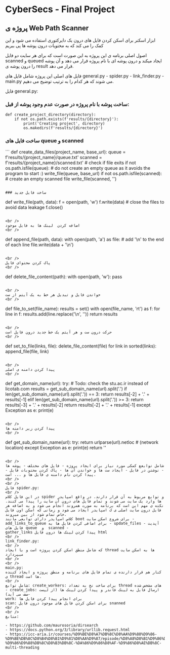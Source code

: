 # CyberSecs - Final Project

## پروژه ی Web Path Scanner

ابزار اسکنر برای اسکن کردن فایل های درون یک دایرکتوری استفاده می شود و این کمک را می کند که به محتویات درون پوشه ها پی ببریم

اصول اصلی برنامه ی این پروژه به این صورت است که برای هر سایت دو فایل scanned و  queued ایجاد میکند و درون پوشه ای با نام پروژه قرار می دهد 
و آن پوشه را درون پوشه ی result قرار می دهد.

فایل های اصلی این پروژه شامل فایل های general.py - spider.py - link_finder.py - main.py  می شوند که هر کدام را به ترتیب توضیح می دهیم.

فایل general.py:

### ساخت پوشه با نام پروژه در صورت عدم وجود پوشه از قبل:

```
def create_project_directory(directory):
    if not os.path.exists(f'results/{directory}'):
        print('Creating project', directory)
        os.makedirs(f'results/{directory}')
```

### ساخت فایل های queue و scanned

‍‍‌```
def create_data_files(project_name, base_url):
    queue = f'results/{project_name}/queue.txt'
    scanned = f'results/{project_name}/scanned.txt'
    # check if file exits
    if not os.path.isfile(queue):
        # do not create an empty queue as it avoids the program to start :)
        write_file(queue, base_url)
    if not os.path.isfile(scanned):
        # create an empty scanned file
        write_file(scanned, '')
```

### ساخت فایل جدید

```
def write_file(path, data):
    f = open(path, 'w')
    f.write(data)
    # close the files to avoid data leakage
    f.close()
```

<br />
اضافه کردن  لینک ها به فایل موجود
<br />

```
def append_file(path, data):
    with open(path, 'a') as file:
        # add '\n' to the end of each line
        file.write(data + '\n')
```

<br />
پاک کردن محتوای فایل
<br />

```
def delete_file_content(path):
    with open(path, 'w'):
        pass
```

<br />
خواندن فایل و تبدیل هر خط به یک آیتم از ست
<br />

```
def file_to_set(file_name):
    results = set()
    with open(file_name, 'rt') as f:
        for line in f:
            results.add(line.replace('\n', ''))
    return results
```

<br />
حرکت درون ست و هر آیتم یک خط جدید درون فایل است
<br />

```
def set_to_file(links, file):
    delete_file_content(file)
    for link in sorted(links):
        append_file(file, link)
```

<br />
پیدا کردن دامنه ی اصلی
<br />

```
def get_domain_name(url):
    try:
        # Todo: check the stu.ac.ir instead of licotab.com
        results = get_sub_domain_name(url).split('.')
        if len(get_sub_domain_name(url).split('.')) == 3:
            return results[-2] + '.' + results[-1]
        elif len(get_sub_domain_name(url).split('.')) >= 3:
            return results[-3] + '.' + results[-2]
        return results[-2] + '.' + results[-1]
    except Exception as e:
        print(e)
```

<br />
پیدا کردن زیر دامنه ها
<br />

```
def get_sub_domain_name(url):
    try:
        return urlparse(url).netloc  # (network location)
    except Exception as e:
        print(e)
        return ''
```

<br />
شامل توابعع کمکی مورد نیاز برای ایجاد پروژه - فایل های مختلف - پوشه ها - نوشتن در فایل - ایجاد ست ها و خواندن آن ها - پاک کردن محتوبات فایل - پیدا کردن نام دامنه ی فایل ها و ... است.
<br />
<br />
فایل spider.py:
<br />
در این فایل کلاس spider و توابع مربوط به آن قرار دارند. در واقع اسپایدر ها وارد یک سایت می شوند و تمام فایل های درون آن سایت را پیدا می کنند. نکته ی مهم این است که برنامه به صورت همروند انجام می شود و به اضافه هر فایل درون سایت اصلی ی ک اسپایدر ایجاد می شود و زمانی که اسکن اون فایل خاص تمام شود از بین میروند.
کلاس اسپایدر دارای توابعی مانند boot برای شروع اسکن سایت - add_links_to_queue برای اضافی کردن فایل ها به - update_files - آپدیت فایل های queue  و  scanned -
gather_links پیدا کردن لینک ها درون فایل html
<br />
link_finder.py:
<br />
که شامل منطق اسکن کردن پروژه است و با ایجاد thread ها به اسکن سایت میپردازد 
<br />
<br />
main.py:
کنار هم قرار دارنده ی تمام فایل های برنامه و منطق پروژه و ایجاد کننده ی thread ها است.
<br />
شامل توابع: create_workers: برای ساخت نخ به تعداد thread های مشخص شده - create_jobs: ارسال فایل به لینک فاندر و پیدا کردن لینک ها (از لیست صف می آید)-
work: برای انجام پیدا کردن فایل ها
scan: برای اسکن کردن فایل های موجود درون فایل snanned
<br />
<br />
منابع:

- https://github.com/maurosoria/dirsearch
- https://docs.python.org/3/library/urllib.request.html
- https://icc-aria.ir/courses/%D9%BE%D8%A7%DB%8C%D8%AA%D9%88%D9%86-%D9%BE%DB%8C%D8%B4%D8%B1%D9%81%D8%AA%D9%87/episode/%D8%A8%D8%B1%D9%86%D8%A7%D9%85%D9%87-%D9%86%D9%88%DB%8C%D8%B3%DB%8C-%DA%86%D9%86%D8%AF-%D9%86%D8%AE%DB%8C-multi-threading
